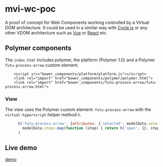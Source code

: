 # mvi-wc-poc

A proof of concept for Web Components working controlled by a Virtual DOM architecture. It could be used in a similar way with [Cycle.js](https://cycle.js.org) or any other VDOM architecture such as [Vue](https://vuejs.org/) or [React](https://facebook.github.io/react/) etc.

## Polymer components

The `index.html` includes polymer, the platform (Polymer 1.0) and a Polymer `futu-process-arrow` custom element.

```
    <script src="bower_components/platform/platform.js"></script>
    <link rel="import" href="bower_components/polymer/polymer.html">
    <link rel="import" href="bower_components/futu-process-arrow/futu-process-arrow.html">
```

### View

The view uses the Polymer custom element:  `futu-process-arrow` with the `virtual-hyperscript` helper method `h`.

```js
      h('futu-process-arrow', {attributes: {'selected': modelData.selectedIndex}},
        modelData.steps.map(function (step) { return h('span', {}, step); })
      )
```

## Live demo

[demo](http://staltz.com/mvi-wc-poc/)
